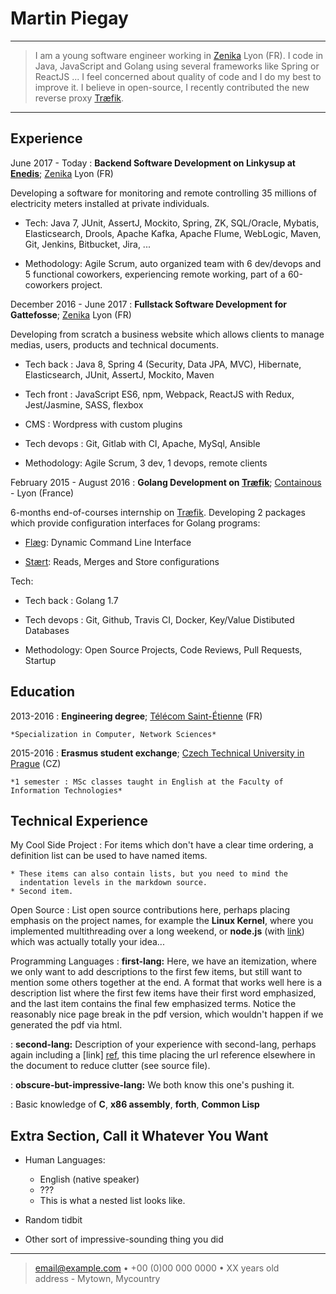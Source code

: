 Martin Piegay
============

----

>  I am a young software engineer working in [Zenika](https://www.zenika.com/) Lyon (FR).
>  I code in Java, JavaScript and Golang using several frameworks like Spring or ReactJS ...
>  I feel concerned about quality of code and I do my best to improve it.
>  I believe in open-source, I recently contributed the new reverse proxy [Træfik](https://traefik.io/).

----

Experience
----------
June 2017 - Today
:   **Backend Software Development on Linkysup at [Enedis](http://www.enedis.fr/compteur-communicant)**; [Zenika](https://www.zenika.com/) Lyon (FR)

Developing a software for monitoring and remote controlling 35 millions of electricity meters installed at private individuals.

* Tech: Java 7, JUnit, AssertJ, Mockito, Spring, ZK, SQL/Oracle, Mybatis, Elasticsearch, Drools, Apache Kafka, Apache Flume, WebLogic, Maven, Git, Jenkins, Bitbucket, Jira, ...

* Methodology: Agile Scrum, auto organized team with 6 dev/devops and 5 functional coworkers, experiencing remote working, part of a 60-coworkers project.

December 2016 - June 2017
:   **Fullstack Software Development for Gattefosse**; [Zenika](https://www.zenika.com/) Lyon (FR)

Developing from scratch a business website which allows clients to manage medias, users, products and technical documents.

* Tech back : Java 8, Spring 4 (Security, Data JPA, MVC), Hibernate, Elasticsearch, JUnit, AssertJ, Mockito, Maven

* Tech front : JavaScript ES6, npm, Webpack, ReactJS with Redux, Jest/Jasmine, SASS, flexbox

* CMS : Wordpress with custom plugins

* Tech devops : Git, Gitlab with CI, Apache, MySql, Ansible

* Methodology: Agile Scrum, 3 dev, 1 devops, remote clients

February 2015 - August 2016
:   **Golang Development on [Træfik](https://traefik.io/)**; [Containous](https://containo.us/) - Lyon (France)

6-months end-of-courses internship on [Træfik](https://traefik.io/). Developing 2 packages which provide configuration interfaces for Golang programs:

* [Flæg](https://github.com/containous/flaeg): Dynamic Command Line Interface

* [Stært](https://github.com/containous/staert): Reads, Merges and Store configurations

Tech:

* Tech back : Golang 1.7

* Tech devops : Git, Github, Travis CI, Docker, Key/Value Distibuted Databases

* Methodology: Open Source Projects, Code Reviews, Pull Requests, Startup

Education
---------

2013-2016
:   **Engineering degree**; [Télécom Saint-Étienne](https://www.telecom-st-etienne.fr/) (FR)

    *Specialization in Computer, Network Sciences*

2015-2016
:   **Erasmus student exchange**; [Czech Technical University in
    Prague](https://www.cvut.cz/en) (CZ)

    *1 semester : MSc classes taught in English at the Faculty of Information Technologies*

Technical Experience
--------------------

My Cool Side Project
:   For items which don't have a clear time ordering, a definition
    list can be used to have named items.

    * These items can also contain lists, but you need to mind the
      indentation levels in the markdown source.
    * Second item.

Open Source
:   List open source contributions here, perhaps placing emphasis on
    the project names, for example the **Linux Kernel**, where you
    implemented multithreading over a long weekend, or **node.js**
    (with [link](http://nodejs.org)) which was actually totally
    your idea...

Programming Languages
:   **first-lang:** Here, we have an itemization, where we only want
    to add descriptions to the first few items, but still want to
    mention some others together at the end. A format that works well
    here is a description list where the first few items have their
    first word emphasized, and the last item contains the final few
    emphasized terms. Notice the reasonably nice page break in the pdf
    version, which wouldn't happen if we generated the pdf via html.

:   **second-lang:** Description of your experience with second-lang,
    perhaps again including a [link] [ref], this time placing the url
    reference elsewhere in the document to reduce clutter (see source
    file).

:   **obscure-but-impressive-lang:** We both know this one's pushing
    it.

:   Basic knowledge of **C**, **x86 assembly**, **forth**, **Common Lisp**

[ref]: https://github.com/githubuser/superlongprojectname

Extra Section, Call it Whatever You Want
----------------------------------------

* Human Languages:

     * English (native speaker)
     * ???
     * This is what a nested list looks like.

* Random tidbit

* Other sort of impressive-sounding thing you did

----

> <email@example.com> • +00 (0)00 000 0000 • XX years old\
> address - Mytown, Mycountry
